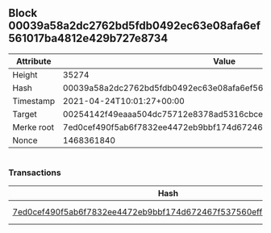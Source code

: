## Block 00039a58a2dc2762bd5fdb0492ec63e08afa6ef561017ba4812e429b727e8734

Attribute | Value
--- | ---
Height | 35274
Hash | 00039a58a2dc2762bd5fdb0492ec63e08afa6ef561017ba4812e429b727e8734
Timestamp | 2021-04-24T10:01:27+00:00
Target | 00254142f49eaaa504dc75712e8378ad5316cbcead634704b3734b6271167cc4
Merke root | 7ed0cef490f5ab6f7832ee4472eb9bbf174d672467f537560eff6b55889938dc
Nonce | 1468361840

```

```

### Transactions

Hash | Amount
--- | ---
[7ed0cef490f5ab6f7832ee4472eb9bbf174d672467f537560eff6b55889938dc](7ed0cef490f5ab6f7832ee4472eb9bbf174d672467f537560eff6b55889938dc.md) | 10.00000000 SKEPTI 
